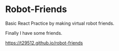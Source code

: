 # Robot-Friends

Basic React Practice by making virtual robot friends.

Finally I have some friends.

https://t29512.github.io/robot-friends
